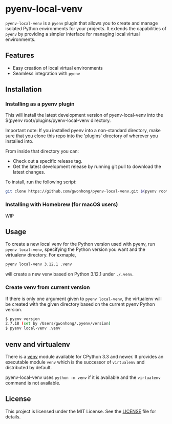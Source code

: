 # pyenv-local-venv

`pyenv-local-venv` is a `pyenv` plugin that allows you to create and manage isolated Python environments for your projects. It extends the capabilities of `pyenv` by providing a simpler interface for managing local virtual environments.

## Features

- Easy creation of local virtual environments
- Seamless integration with `pyenv`

## Installation

### Installing as a pyenv plugin

This will install the latest development version of pyenv-local-venv into the $(pyenv root)/plugins/pyenv-local-venv directory.

Important note: If you installed pyenv into a non-standard directory, make sure that you clone this repo into the 'plugins' directory of wherever you installed into.

From inside that directory you can:

- Check out a specific release tag.
- Get the latest development release by running git pull to download the latest changes.

To install, run the following script:

```bash
git clone https://github.com/gwonhong/pyenv-local-venv.git $(pyenv root)/plugins/pyenv-local-venv
```

### Installing with Homebrew (for macOS users)

WIP

## Usage

To create a new local venv for the Python version used with pyenv, run `pyenv local-venv`, specifying the Python version you want and the virtualenv directory. For exmaple,

```bash
pyenv local-venv 3.12.1 .venv
```

will create a new venv based on Python 3.12.1 under `./.venv`.

### Create venv from current version

If there is only one argument given to `pyenv local-venv`, the virtualenv will be created with the given directory based on the current pyenv Python version.

```bash
$ pyenv version
2.7.18 (set by /Users/gwonhong/.pyenv/version)
$ pyenv local-venv .venv
```

## venv and virtualenv

There is a [venv](https://docs.python.org/3/library/venv.html) module available for CPython 3.3 and newer. It provides an executable module `venv` which is the successor of `virtualenv` and distributed by default.

pyenv-local-venv uses `python -m venv` if it is available and the `virtualenv` command is not available.

## License

This project is licensed under the MIT License. See the [LICENSE](LICENSE) file for details.